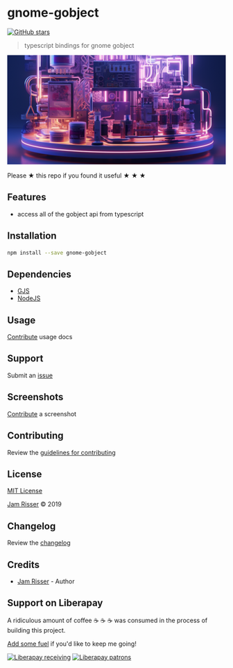# gnome-gobject

[![GitHub stars](https://img.shields.io/github/stars/codejamninja/gnome-gobject.svg?style=social&label=Stars)](https://github.com/codejamninja/gnome-gobject)

> typescript bindings for gnome gobject

![](assets/gnome-gobject.png)

Please ★ this repo if you found it useful ★ ★ ★

## Features

- access all of the gobject api from typescript

## Installation

```sh
npm install --save gnome-gobject
```

## Dependencies

- [GJS](https://wiki.gnome.org/Attic/Gjs)
- [NodeJS](https://nodejs.org)

## Usage

[Contribute](https://github.com/codejamninja/gnome-gobject/blob/master/CONTRIBUTING.md) usage docs

## Support

Submit an [issue](https://github.com/codejamninja/gnome-gobject/issues/new)

## Screenshots

[Contribute](https://github.com/codejamninja/gnome-gobject/blob/master/CONTRIBUTING.md) a screenshot

## Contributing

Review the [guidelines for contributing](https://github.com/codejamninja/gnome-gobject/blob/master/CONTRIBUTING.md)

## License

[MIT License](https://github.com/codejamninja/gnome-gobject/blob/master/LICENSE)

[Jam Risser](https://codejam.ninja) © 2019

## Changelog

Review the [changelog](https://github.com/codejamninja/gnome-gobject/blob/master/CHANGELOG.md)

## Credits

- [Jam Risser](https://codejam.ninja) - Author

## Support on Liberapay

A ridiculous amount of coffee ☕ ☕ ☕ was consumed in the process of building this project.

[Add some fuel](https://liberapay.com/codejamninja/donate) if you'd like to keep me going!

[![Liberapay receiving](https://img.shields.io/liberapay/receives/codejamninja.svg?style=flat-square)](https://liberapay.com/codejamninja/donate)
[![Liberapay patrons](https://img.shields.io/liberapay/patrons/codejamninja.svg?style=flat-square)](https://liberapay.com/codejamninja/donate)
